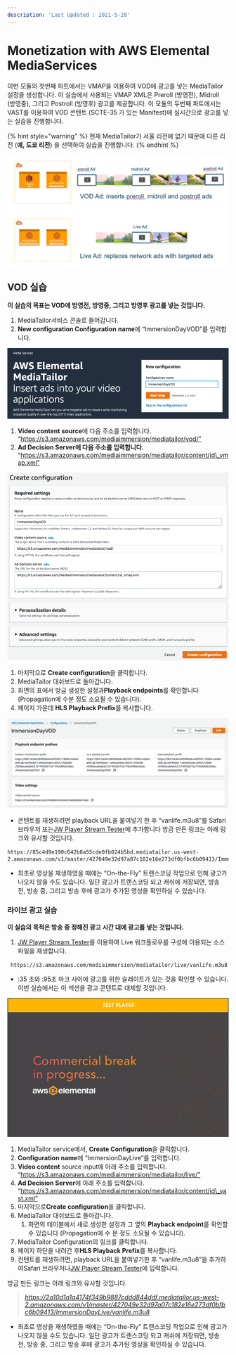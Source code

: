 ```yaml
---
description: 'Last Updated : 2021-5-20'
---
```


# Monetization with AWS Elemental MediaServices

이번 모듈의 첫번째 파트에서는 VMAP을 이용하여 VOD에 광고를 넣는 MediaTailor 설정을 생성합니다. 이 실습에서 사용되는 VMAP XML은 Preroll \(방영전\), Midroll \(방영중\), 그리고 Postroll \(방영후\) 광고를 제공합니다. 이 모듈의 두번째 파트에서는 VAST를 이용하여 VOD 콘텐트 \(SCTE-35 가 있는 Manifest\)에 실시간으로 광고를 넣는 실습을 진행합니다.

{% hint style="warning" %}
현재 MediaTailor가 서울 리전에 없기 때문에 다른 리전 \(**예, 도쿄 리전**\) 을 선택하여 실습을 진행합니다.
{% endhint %}

![](../.gitbook/assets/0%20%281%29.png)

## **VOD 실습**

**이 실습의 목표는 VOD에 방영전, 방영중, 그리고 방영후 광고를 넣는 것입니다.**

1. MediaTailor서비스 콘솔로 들어갑니다.
2. **New configuration Configuration** **name**에 “ImmersionDayVOD”를 입력합니다.

![](../.gitbook/assets/1%20%283%29.png)

1. **Video content source**에 다음 주소를 입력합니다. “https://s3.amazonaws.com/mediaimmersion/mediatailor/vod/”
2. **Ad Decision Server에 다음 주소를 입력합니다.** “https://s3.amazonaws.com/mediaimmersion/mediatailor/content/id\_vmap.xml”

![](../.gitbook/assets/2%20%282%29.png)

1. 마지막으로 **Create configuration**을 클릭합니다.
2. MediaTailor 대쉬보드로 돌아갑니다.
3. 화면의 표에서 방금 생성한 설정과**Playback endpoints**를 확인합니다 \(Propagation에 수분 정도 소요될 수 있습니다\).
4. 페이지 가운데 **HLS Playback Prefix**를 복사합니다.

![](../.gitbook/assets/3%20%281%29.png)

* 콘텐트를 재생하려면 playback URL을 붙여넣기 한 후 “vanlife.m3u8”를 Safari 브라우저 또는[JW Player Stream Tester](https://developer.jwplayer.com/tools/stream-tester/)에 추가합니다 방금 만든 링크는 아래 링크와 유사할 것입니다.

```text
https://85c4d9e190c642b8a55cde0fb024b5bd.mediatailor.us-west-2.amazonaws.com/v1/master/427049e32d97a07c182e16e273df0bfbc6b09413/ImmersionDayVOD/vanlife.m3u8
```

* 최초로 영상을 재생하였을 때에는 “On-the-Fly” 트랜스코딩 작업으로 인해 광고가 나오지 않을 수도 있습니다. 일단 광고가 트랜스코딩 되고 캐쉬에 저장되면, 방송 전, 방송 중, 그리고 방송 후에 광고가 추가된 영상을 확인하실 수 있습니다.

### **라이브 광고 실습**

**이 실습의 목적은 방송 중 정해진 광고 시간 대에 광고를 넣는 것입니다.**

1. [JW Player Stream Tester](https://developer.jwplayer.com/tools/stream-tester/)를 이용하여 Live 워크플로우를 구성에 이용되는 소스 파일을 재생합니다.

```text
 https://s3.amazonaws.com/mediaimmersion/mediatailor/live/vanlife.m3u8
```

* :35 초와 :95초 마크 사이에 광고를 위한 슬레이트가 있는 것을 확인할 수 있습니다. 이번 실습에서는 이 섹션을 광고 콘텐트로 대체할 것입니다.

![](../.gitbook/assets/4%20%283%29.png)

1. MediaTailor service에서, **Create Configuration**을 클릭합니다.
2. **Configuration name**에 “ImmersionDayLive”를 입력합니다.
3. **Video content** source input에 아래 주소를 입력합니다. “https://s3.amazonaws.com/mediaimmersion/mediatailor/live/”
4. **Ad Decision Server**에 아래 주소를 입력합니다. “https://s3.amazonaws.com/mediaimmersion/mediatailor/content/id\_vast.xml”
5. 마지막으로**Create configuration**을 클릭합니다.
6. MediaTailor 대쉬보드로 돌아갑니다.
   1. 화면의 테이블에서 새로 생성한 설정과 그 옆의 **Playback endpoint**를 확인할 수 있습니다 \(Propagation에 수 분 정도 소요될 수 있습니다\).
7. MediaTailor Configuration의 링크를 클릭합니다.
8. 페이지 하단을 내려간 후**HLS Playback Prefix**를 복사합니다.
9. 컨텐트를 재생하려면, playback URL을 붙여넣기한 후 “vanlife.m3u8”을 추가하여Safari 브라우저나[JW Player Stream Tester](https://developer.jwplayer.com/tools/stream-tester/)에 입력합니다.

방금 만든 링크는 아래 링크와 유사할 것입니다. 

> _https://2a10d1a1a4174f349b9887cddd844ddf.mediatailor.us-west-2.amazonaws.com/v1/master/427049e32d97a07c182e16e273df0bfbc6b09413/ImmersionDayLive/vanlife.m3u8_

* 최초로 영상을 재생하였을 때에는 “On-the-Fly” 트랜스코딩 작업으로 인해 광고가 나오지 않을 수도 있습니다. 일단 광고가 트랜스코딩 되고 캐쉬에 저장되면, 방송 전, 방송 중, 그리고 방송 후에 광고가 추가된 영상을 확인하실 수 있습니다.

